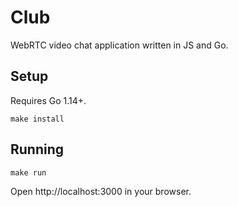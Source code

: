# Club

WebRTC video chat application written in JS and Go.

## Setup

Requires Go 1.14+.

```
make install
```

## Running

```
make run
```

Open http://localhost:3000 in your browser.
